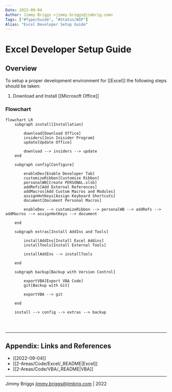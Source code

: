 ```yaml
---
Date: 2022-09-04
Author: Jimmy Briggs <jimmy.briggs@jimbrig.com>
Tags: ["#Type/Guide", "#Status/WIP"]
Alias: "Excel Developer Setup Guide"
---
```


# Excel Developer Setup Guide

## Overview

To setup a proper development environment for [[Excel]] the following steps should be taken:

1. Download and Install [[Microsoft Office]] 


### Flowchart

```mermaid
flowchart LR
	subgraph install[Installation]
		
		download[Download Office]
		insiders[Join Inisider Program]
		update[Update Office]
		
		download --> insiders --> update
	end
	
	subgraph config[Configure]
	
		enableDev[Enable Developer Tab]
		customizeRibbon[Customize Ribbon]
		personalWB[Create PERSONAL.xlsb]
		addRefs[Add External References]
		addMacros[Add Custom Macros and Modules]
		assignHotKeys[Assign Keyboard Shortcuts]
		document[Document Personal Macros]
		
		enableDev --> customizeRibbon --> personalWB --> addRefs --> addMacros --> assignHotKeys --> document
		
	end
	
	subgraph extras[Install AddIns and Tools]
	
		installAddIns[Install Excel Addins]
		installTools[Install External Tools]
	
		installAddIns --> installTools
		
	end
	
	subgraph backup[Backup with Version Control]
		
		exportVBA[Export VBA Code]
		git[Backup with Git]
		
		exportVBA --> git
		
	end
	
	install --> config --> extras --> backup
	
	
	
```

***

## Appendix: Links and References

- [[2022-09-04]]
- [[2-Areas/Code/Excel/_README|Excel]]
- [[2-Areas/Code/VBA/_README|VBA]]

***

Jimmy Briggs <jimmy.briggs@jimbrig.com> | 2022



